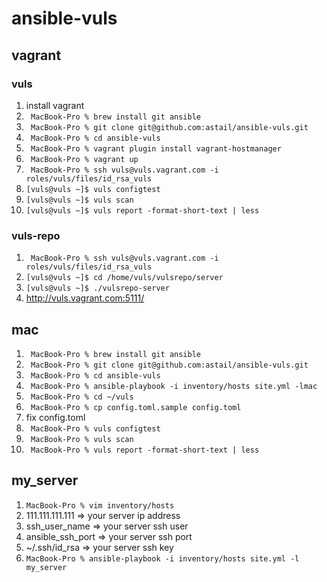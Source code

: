 # ansible-vuls

## vagrant

### vuls

1. install vagrant
2. ` MacBook-Pro % brew install git ansible`
3. ` MacBook-Pro % git clone git@github.com:astail/ansible-vuls.git`
4. ` MacBook-Pro % cd ansible-vuls`
5. ` MacBook-Pro % vagrant plugin install vagrant-hostmanager`
6. ` MacBook-Pro % vagrant up`
7. ` MacBook-Pro % ssh vuls@vuls.vagrant.com -i roles/vuls/files/id_rsa_vuls`
8. `[vuls@vuls ~]$ vuls configtest`
9. `[vuls@vuls ~]$ vuls scan`
10. `[vuls@vuls ~]$ vuls report -format-short-text | less`

### vuls-repo

1. ` MacBook-Pro % ssh vuls@vuls.vagrant.com -i roles/vuls/files/id_rsa_vuls`
2. `[vuls@vuls ~]$ cd /home/vuls/vulsrepo/server`
3. `[vuls@vuls ~]$ ./vulsrepo-server`
4. http://vuls.vagrant.com:5111/

## mac

1. ` MacBook-Pro % brew install git ansible`
2. ` MacBook-Pro % git clone git@github.com:astail/ansible-vuls.git`
3. ` MacBook-Pro % cd ansible-vuls`
4. ` MacBook-Pro % ansible-playbook -i inventory/hosts site.yml -lmac`
5. ` MacBook-Pro % cd ~/vuls`
6. ` MacBook-Pro % cp config.toml.sample config.toml`
7. fix config.toml
8. ` MacBook-Pro % vuls configtest`
9. ` MacBook-Pro % vuls scan`
10. ` MacBook-Pro % vuls report -format-short-text | less`

## my_server

1. `MacBook-Pro % vim inventory/hosts`
2. 111.111.111.111  => your server ip address
3. ssh_user_name    => your server ssh user
4. ansible_ssh_port => your server ssh port
5. ~/.ssh/id_rsa    => your server ssh key
6. `MacBook-Pro % ansible-playbook -i inventory/hosts site.yml -l my_server`
